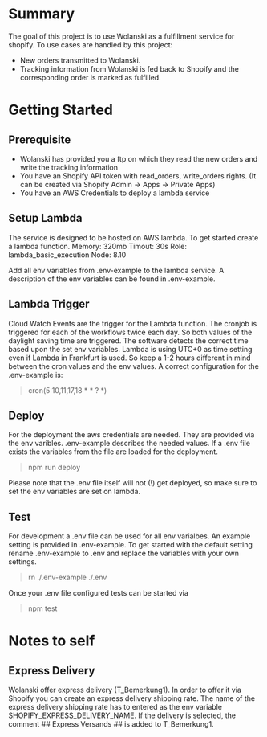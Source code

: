# Summary
The goal of this project is to use Wolanski as a fulfillment service for shopify. To use cases are handled by this project:
* New orders transmitted to Wolanski.
* Tracking information from Wolanski is fed back to Shopify and the corresponding order is marked as fulfilled.


# Getting Started
## Prerequisite
* Wolanski has provided you a ftp on which they read the new orders and write the tracking information
* You have an Shopify API token with read_orders, write_orders rights. (It can be created via Shopify Admin -> Apps -> Private Apps)
* You have an AWS Credentials to deploy a lambda service

## Setup Lambda
The service is designed to be hosted on AWS lambda. To get started create a lambda function.
Memory: 320mb
Timout: 30s
Role: lambda\_basic\_execution
Node: 8.10

Add all env variables from .env-example to the lambda service. A description of the env variables can be found in .env-example.

## Lambda Trigger
Cloud Watch Events are the trigger for the Lambda function. The cronjob is triggered for each of the workflows twice each day. So both values of the daylight saving time are triggered. The software detects the correct time based upon the set env variables. Lambda is using UTC+0 as time setting even if Lambda in Frankfurt is used. So keep a 1-2 hours different in mind between the cron values and the env values.
A correct configuration for the .env-example is:
> cron(5 10,11,17,18 * * ? *)


## Deploy
For the deployment the aws credentials are needed. They are provided via the env varibles. .env-example describes the needed values. If a .env file exists the variables from the file are loaded for the deployment.
> npm run deploy

Please note that the .env file itself will not (!) get deployed, so make sure to set the env variables are set on lambda.

## Test
For development a .env file can be used for all env varialbes. An example setting is provided in .env-example. To get started with the default setting rename .env-example to .env and replace the variables with your own settings.
> rn ./.env-example ./.env

Once your .env file configured tests can be started via 
> npm test


# Notes to self
## Express Delivery
Wolanski offer express delivery (T_Bemerkung1). In order to offer it via Shopify you can create an express delivery shipping rate. The name of the express delivery shipping rate has to entered as the env variable SHOPIFY_EXPRESS_DELIVERY_NAME. If the delivery is selected, the comment ## Express Versands ## is added to T_Bemerkung1.
